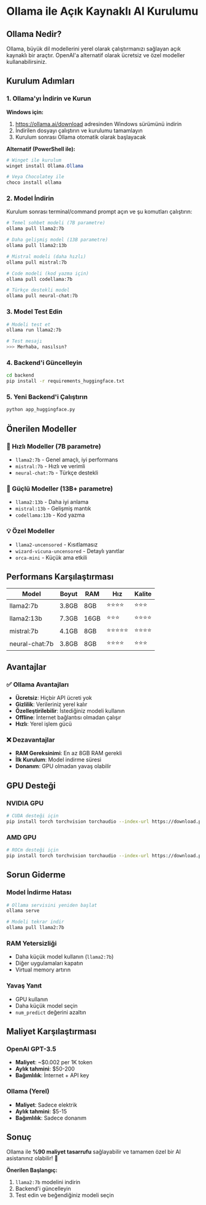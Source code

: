 # Ollama ile Açık Kaynaklı AI Kurulumu

## Ollama Nedir?

Ollama, büyük dil modellerini yerel olarak çalıştırmanızı sağlayan açık kaynaklı bir araçtır. OpenAI'a alternatif olarak ücretsiz ve özel modeller kullanabilirsiniz.

## Kurulum Adımları

### 1. Ollama'yı İndirin ve Kurun

**Windows için:**
1. https://ollama.ai/download adresinden Windows sürümünü indirin
2. İndirilen dosyayı çalıştırın ve kurulumu tamamlayın
3. Kurulum sonrası Ollama otomatik olarak başlayacak

**Alternatif (PowerShell ile):**
```powershell
# Winget ile kurulum
winget install Ollama.Ollama

# Veya Chocolatey ile
choco install ollama
```

### 2. Model İndirin

Kurulum sonrası terminal/command prompt açın ve şu komutları çalıştırın:

```bash
# Temel sohbet modeli (7B parametre)
ollama pull llama2:7b

# Daha gelişmiş model (13B parametre)
ollama pull llama2:13b

# Mistral modeli (daha hızlı)
ollama pull mistral:7b

# Code modeli (kod yazma için)
ollama pull codellama:7b

# Türkçe destekli model
ollama pull neural-chat:7b
```

### 3. Model Test Edin

```bash
# Modeli test et
ollama run llama2:7b

# Test mesajı
>>> Merhaba, nasılsın?
```

### 4. Backend'i Güncelleyin

```bash
cd backend
pip install -r requirements_huggingface.txt
```

### 5. Yeni Backend'i Çalıştırın

```bash
python app_huggingface.py
```

## Önerilen Modeller

### 🚀 Hızlı Modeller (7B parametre)
- `llama2:7b` - Genel amaçlı, iyi performans
- `mistral:7b` - Hızlı ve verimli
- `neural-chat:7b` - Türkçe destekli

### 🧠 Güçlü Modeller (13B+ parametre)
- `llama2:13b` - Daha iyi anlama
- `mistral:13b` - Gelişmiş mantık
- `codellama:13b` - Kod yazma

### 💡 Özel Modeller
- `llama2-uncensored` - Kısıtlamasız
- `wizard-vicuna-uncensored` - Detaylı yanıtlar
- `orca-mini` - Küçük ama etkili

## Performans Karşılaştırması

| Model | Boyut | RAM | Hız | Kalite |
|-------|-------|-----|-----|--------|
| llama2:7b | 3.8GB | 8GB | ⭐⭐⭐⭐ | ⭐⭐⭐ |
| llama2:13b | 7.3GB | 16GB | ⭐⭐⭐ | ⭐⭐⭐⭐ |
| mistral:7b | 4.1GB | 8GB | ⭐⭐⭐⭐⭐ | ⭐⭐⭐⭐ |
| neural-chat:7b | 3.8GB | 8GB | ⭐⭐⭐⭐ | ⭐⭐⭐ |

## Avantajlar

### ✅ Ollama Avantajları
- **Ücretsiz**: Hiçbir API ücreti yok
- **Gizlilik**: Verileriniz yerel kalır
- **Özelleştirilebilir**: İstediğiniz modeli kullanın
- **Offline**: İnternet bağlantısı olmadan çalışır
- **Hızlı**: Yerel işlem gücü

### ❌ Dezavantajlar
- **RAM Gereksinimi**: En az 8GB RAM gerekli
- **İlk Kurulum**: Model indirme süresi
- **Donanım**: GPU olmadan yavaş olabilir

## GPU Desteği

### NVIDIA GPU
```bash
# CUDA desteği için
pip install torch torchvision torchaudio --index-url https://download.pytorch.org/whl/cu118
```

### AMD GPU
```bash
# ROCm desteği için
pip install torch torchvision torchaudio --index-url https://download.pytorch.org/whl/rocm5.4.2
```

## Sorun Giderme

### Model İndirme Hatası
```bash
# Ollama servisini yeniden başlat
ollama serve

# Modeli tekrar indir
ollama pull llama2:7b
```

### RAM Yetersizliği
- Daha küçük model kullanın (`llama2:7b`)
- Diğer uygulamaları kapatın
- Virtual memory artırın

### Yavaş Yanıt
- GPU kullanın
- Daha küçük model seçin
- `num_predict` değerini azaltın

## Maliyet Karşılaştırması

### OpenAI GPT-3.5
- **Maliyet**: ~$0.002 per 1K token
- **Aylık tahmini**: $50-200
- **Bağımlılık**: İnternet + API key

### Ollama (Yerel)
- **Maliyet**: Sadece elektrik
- **Aylık tahmini**: $5-15
- **Bağımlılık**: Sadece donanım

## Sonuç

Ollama ile **%90 maliyet tasarrufu** sağlayabilir ve tamamen özel bir AI asistanınız olabilir! 🎉

**Önerilen Başlangıç:**
1. `llama2:7b` modelini indirin
2. Backend'i güncelleyin
3. Test edin ve beğendiğiniz modeli seçin
